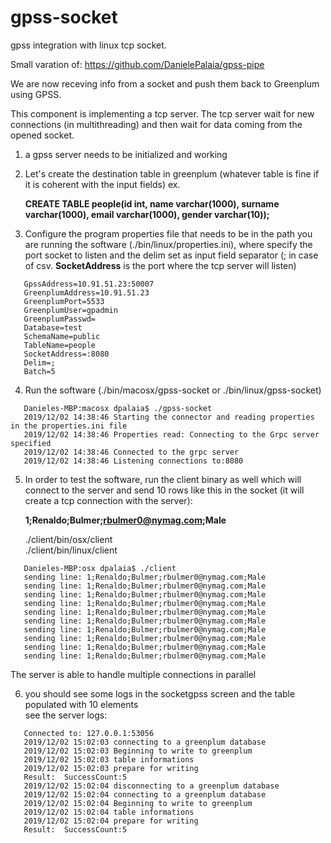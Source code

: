 # gpss-socket

gpss integration with linux tcp socket.

Small varation of:
https://github.com/DanielePalaia/gpss-pipe

We are now receving info from a socket and push them back to Greenplum using GPSS.

This component is implementing a tcp server. The tcp server wait for new connections (in multithreading) and then wait for data coming from the opened socket. </br>

1. a gpss server needs to be initialized and working </br>

2. Let's create the destination table in greenplum (whatever table is fine if it is coherent with the input fields) ex. </br>

   **CREATE TABLE people(id int, name varchar(1000), surname varchar(1000), email varchar(1000), gender varchar(10));** </br>

3. Configure the program properties file that needs to be in the path you are running the software (./bin/linux/properties.ini), where specify the port socket to listen and the delim set as input field separator (; in case of csv. **SocketAddress** is the port where the tcp server will listen) </br>

```
   GpssAddress=10.91.51.23:50007
   GreenplumAddress=10.91.51.23
   GreenplumPort=5533
   GreenplumUser=gpadmin
   GreenplumPasswd=
   Database=test
   SchemaName=public
   TableName=people
   SocketAddress=:8080
   Delim=;
   Batch=5
```   

4. Run the software (./bin/macosx/gpss-socket or ./bin/linux/gpss-socket) </br>

```
   Danieles-MBP:macosx dpalaia$ ./gpss-socket
   2019/12/02 14:38:46 Starting the connector and reading properties in the properties.ini file
   2019/12/02 14:38:46 Properties read: Connecting to the Grpc server specified
   2019/12/02 14:38:46 Connected to the grpc server
   2019/12/02 14:38:46 Listening connections to:8080
```

5. In order to test the software, run the client binary as well which will connect to the server and send 10 rows like this in the socket (it will create a tcp connection with the server):</br>

   **1;Renaldo;Bulmer;rbulmer0@nymag.com;Male**</br>

    ./client/bin/osx/client</br>
    ./client/bin/linux/client</br>

```
   Danieles-MBP:osx dpalaia$ ./client
   sending line: 1;Renaldo;Bulmer;rbulmer0@nymag.com;Male
   sending line: 1;Renaldo;Bulmer;rbulmer0@nymag.com;Male
   sending line: 1;Renaldo;Bulmer;rbulmer0@nymag.com;Male
   sending line: 1;Renaldo;Bulmer;rbulmer0@nymag.com;Male
   sending line: 1;Renaldo;Bulmer;rbulmer0@nymag.com;Male
   sending line: 1;Renaldo;Bulmer;rbulmer0@nymag.com;Male
   sending line: 1;Renaldo;Bulmer;rbulmer0@nymag.com;Male
   sending line: 1;Renaldo;Bulmer;rbulmer0@nymag.com;Male
   sending line: 1;Renaldo;Bulmer;rbulmer0@nymag.com;Male
   sending line: 1;Renaldo;Bulmer;rbulmer0@nymag.com;Male

```
 The server is able to handle multiple connections in parallel

6. you should see some logs in the socketgpss screen and the table populated with 10 elements </br>
see the server logs:</br>

```
   Connected to: 127.0.0.1:53056
   2019/12/02 15:02:03 connecting to a greenplum database
   2019/12/02 15:02:03 Beginning to write to greenplum
   2019/12/02 15:02:03 table informations
   2019/12/02 15:02:03 prepare for writing
   Result:  SuccessCount:5
   2019/12/02 15:02:04 disconnecting to a greenplum database
   2019/12/02 15:02:04 connecting to a greenplum database
   2019/12/02 15:02:04 Beginning to write to greenplum
   2019/12/02 15:02:04 table informations
   2019/12/02 15:02:04 prepare for writing
   Result:  SuccessCount:5
```
